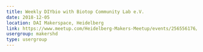 ```yaml
---
title: Weekly DIYbio with Biotop Community Lab e.V.
date: 2018-12-05
location: DAI Makerspace, Heidelberg
link: https://www.meetup.com/Heidelberg-Makers-Meetup/events/256556176/
usergroup: makershd
type: usergroup
---
```

